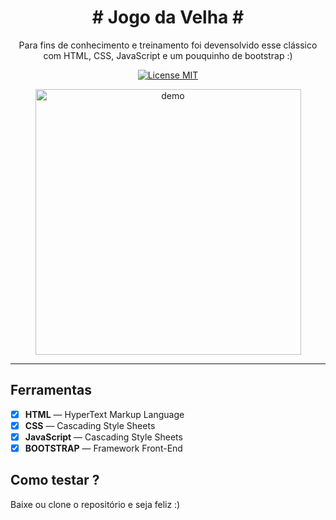 <h1 align="center">
# Jogo da Velha #
</h1>

<p align="center">Para fins de conhecimento e treinamento foi devensolvido esse clássico com HTML, CSS, JavaScript e um pouquinho de bootstrap :)</p>

<p align="center">
  <a href="https://opensource.org/licenses/MIT">
    <img src="https://img.shields.io/badge/License-MIT-blue.svg" alt="License MIT">
  </a>
</p>

<div align="center">
  <img src="https://github.com/rafael2s/Jogo-da-Velha/blob/master/JogoDaVelha.gif" alt="demo" height="425">
</div>

<hr />

## Ferramentas

- [x] **HTML** — HyperText Markup Language
- [x] **CSS** — Cascading Style Sheets
- [x] **JavaScript** — Cascading Style Sheets
- [x] **BOOTSTRAP** — Framework Front-End

## Como testar ?

Baixe ou clone o repositório e seja feliz :)
